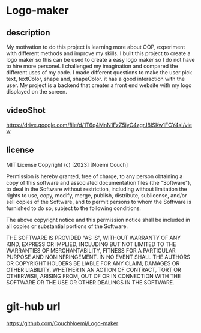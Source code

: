 # Logo-maker

## description
My motivation to do this project is learning more about OOP, experiment with different methods and improve my skills. I built this project to create a logo maker so  this can be used to create a easy logo maker so I do not have to hire more personel. I challenged my imagination and compared the different uses of my code.
I made different questions to make the user pick text, textColor, shape and, shapeColor. it has a good interaction with the user.
My project is a backend that creater a front end website with my logo displayed on the screen.

 
## videoShot
https://drive.google.com/file/d/1T6q4MnN1FzZ5iyC4zgrJ8ISKw1FCY4sI/view

## license
MIT License
Copyright (c) [2023] [Noemi Couch]

Permission is hereby granted, free of charge, to any person obtaining a copy
of this software and associated documentation files (the "Software"), to deal
in the Software without restriction, including without limitation the rights
to use, copy, modify, merge, publish, distribute, sublicense, and/or sell
copies of the Software, and to permit persons to whom the Software is
furnished to do so, subject to the following conditions:

The above copyright notice and this permission notice shall be included in all
copies or substantial portions of the Software.

THE SOFTWARE IS PROVIDED "AS IS", WITHOUT WARRANTY OF ANY KIND, EXPRESS OR
IMPLIED, INCLUDING BUT NOT LIMITED TO THE WARRANTIES OF MERCHANTABILITY,
FITNESS FOR A PARTICULAR PURPOSE AND NONINFRINGEMENT. IN NO EVENT SHALL THE
AUTHORS OR COPYRIGHT HOLDERS BE LIABLE FOR ANY CLAIM, DAMAGES OR OTHER
LIABILITY, WHETHER IN AN ACTION OF CONTRACT, TORT OR OTHERWISE, ARISING FROM,
OUT OF OR IN CONNECTION WITH THE SOFTWARE OR THE USE OR OTHER DEALINGS IN THE
SOFTWARE.


# git-hub url
https://github.com/CouchNoemi/Logo-maker